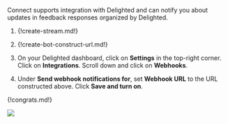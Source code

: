 Connect supports integration with Delighted and can notify you
about updates in feedback responses organized by Delighted.

1. {!create-stream.md!}

1. {!create-bot-construct-url.md!}

1. On your Delighted dashboard, click on **Settings** in the
   top-right corner. Click on **Integrations**. Scroll down
   and click on **Webhooks**.

1. Under **Send webhook notifications for**, set **Webhook URL**
   to the URL constructed above. Click **Save and turn on**.

{!congrats.md!}

![](/static/images/integrations/delighted/001.png)
